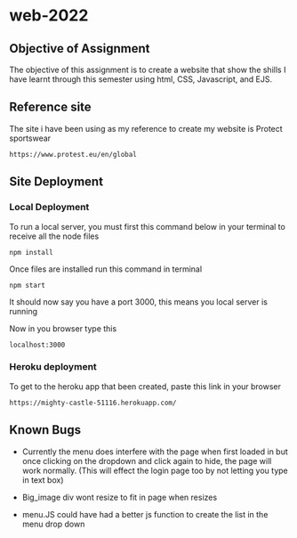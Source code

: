 # web-2022

## Objective of Assignment

The objective of this assignment is to create a website that show the shills I have learnt through this semester using html, CSS, Javascript, and EJS.  

## Reference site
The site i have been using as my reference to create my website is Protect sportswear
```
https://www.protest.eu/en/global
```

## Site Deployment

### Local Deployment

To run a local server, you must first this command below in your terminal to receive all the node files
```
npm install
```

Once files are installed run this command in terminal 
```
npm start
```

It should now say you have a port 3000, this means you local server is running

Now in you browser type this
```
localhost:3000
```

### Heroku deployment

To get to the heroku app that been created, paste this link in your browser
```
https://mighty-castle-51116.herokuapp.com/
```


## Known Bugs

-  Currently the menu does interfere with the page when first loaded in but once clicking on the dropdown and click again to hide, the page will work normally. (This will effect the login page too by not letting you type in text box)

-   Big_image div wont resize to fit in page when resizes

-   menu.JS could have had a better js function to create the list in the menu drop down 